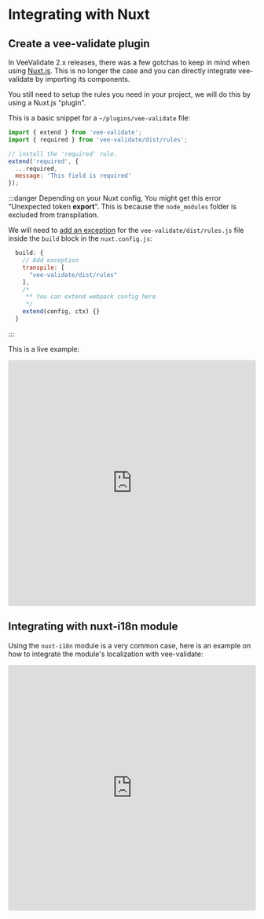 # Integrating with Nuxt

## Create a vee-validate plugin

In VeeValidate 2.x releases, there was a few gotchas to keep in mind when using [Nuxt.js](https://nuxtjs.org/). This is no longer the case and you can directly integrate vee-validate by importing its components.

You still need to setup the rules you need in your project, we will do this by using a Nuxt.js "plugin".

This is a basic snippet for a `~/plugins/vee-validate` file:

```js
import { extend } from 'vee-validate';
import { required } from 'vee-validate/dist/rules';

// install the 'required' rule.
extend('required', {
  ...required,
  message: 'This field is required'
});
```

:::danger
Depending on your Nuxt config, You might get this error "Unexpected token **export**". This is because the `node_modules` folder is excluded from transpilation.

We will need to [add an exception](https://nuxtjs.org/api/configuration-build/#transpile) for the `vee-validate/dist/rules.js` file inside the `build` block in the `nuxt.config.js`:

```js
  build: {
    // Add exception
    transpile: [
      "vee-validate/dist/rules"
    ],
    /*
     ** You can extend webpack config here
     */
    extend(config, ctx) {}
  }
```

:::

This is a live example:

<iframe src="https://codesandbox.io/embed/codesandbox-nuxt-irht2?fontsize=14" title="VeeValidate 3.0 - Nuxt Example" allow="geolocation; microphone; camera; midi; vr; accelerometer; gyroscope; payment; ambient-light-sensor; encrypted-media" style="width:100%; height:500px; border:0; border-radius: 4px; overflow:hidden;" sandbox="allow-modals allow-forms allow-popups allow-scripts allow-same-origin"></iframe>

## Integrating with nuxt-i18n module

Using the `nuxt-i18n` module is a very common case, here is an example on how to integrate the module's localization with vee-validate:

<iframe
  src="https://codesandbox.io/embed/veevalidate-30-nuxt-example-opr6s?fontsize=14"
  style="width:100%; height:500px; border:0; border-radius: 4px; overflow:hidden;"
  title="VeeValidate 3.0 - Nuxt Example"
  allow="geolocation; microphone; camera; midi; vr; accelerometer; gyroscope; payment; ambient-light-sensor; encrypted-media; usb"
  sandbox="allow-modals allow-forms allow-popups allow-scripts allow-same-origin"
></iframe>
